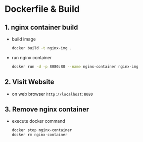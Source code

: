 # Dockerfile & Build

## 1. nginx container build
* build image
    ```sh
    docker build -t nginx-img .
    ```

* run nginx container
    ```sh
    docker run -d -p 8080:80 --name nginx-container nginx-img
    ```

## 2. Visit Website
* on web browser `http://localhost:8080`

## 3. Remove nginx container
* execute docker command
    ```sh
    docker stop nginx-container
    docker rm nginx-container
    ```